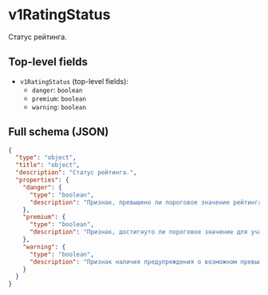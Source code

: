 # v1RatingStatus

Статус рейтинга.

## Top-level fields
- `v1RatingStatus` (top-level fields):
  - `danger`: `boolean`
  - `premium`: `boolean`
  - `warning`: `boolean`

## Full schema (JSON)
```json
{
  "type": "object",
  "title": "object",
  "description": "Статус рейтинга.",
  "properties": {
    "danger": {
      "type": "boolean",
      "description": "Признак, превышено ли пороговое значение рейтинга для блокировки."
    },
    "premium": {
      "type": "boolean",
      "description": "Признак, достигнуто ли пороговое значение для участия в Premium-программе."
    },
    "warning": {
      "type": "boolean",
      "description": "Признак наличия предупреждения о возможном превышении порогового значения для блокировки."
    }
  }
}
```
